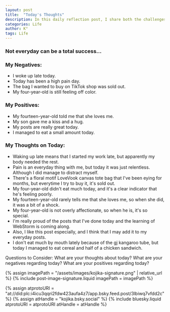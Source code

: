 ```yaml
---
layout: post
title:  "Today's Thoughts"
description: In this daily reflection post, I share both the challenges and bright moments of my day. Despite dealing with chronic pain, late starts, and worried moments about my four-year-old's health, I found joy in unexpected places - like a rare "I love you" from my teenager and some meaningful progress with my work. I'm learning to acknowledge both the ups and downs, celebrating small victories like managing to eat a bit more than usual. This kind of honest daily check-in helps me stay grounded and might become a regular feature of my blog.
categories: Life
author: K°
tags: Life
---
```

### Not everyday can be a total success...

### My Negatives:
- I woke up late today.
- Today has been a high pain day.
- The bag I wanted to buy on TikTok shop was sold out.
- My four-year-old is still feeling off color.

### My Positives:
- My fourteen-year-old told me that she loves me.
- My son gave me a kiss and a hug.
- My posts are really great today.
- I managed to eat a small amount today.

### My Thoughts on Today:
- Waking up late means that I started my work late, but apparently my body needed the rest.
- Pain is an everyday thing with me, but today it was just relentless. Although I did manage to distract myself.
- There's a floral motif LoveVook canvas tote bag that I've been eying for months, but everytime I try to buy it, it's sold out.
- My four-year-old didn't eat much today, and it's a clear indicator that he's feeling poorly.
- My fourteen-year-old rarely tells me that she loves me, so when she did, it was a bit of a shock.
- My four-year-old is not overly affectionate, so when he is, it's so special.
- I'm really proud of the posts that I've done today and the learning of WebStorm is coming along.
- Also, I like this post especially, and I think that I may add it to my everyday posts.
- I don't eat much by mouth lately because of the gj kangaroo tube, but today I managed to eat cereal and half of a chicken sandwich.

Questions to Consider:
What are your thoughts about today?
What are your negatives regarding today?
What are your positives regarding today?

<!-- signature -->
{% assign imagePath = "/assets/images/kojika-signature.png" | relative_url %}
{% include post-image-signature.liquid imagePath = imagePath %}

<!-- comments -->
{% assign atprotoURI = "at://did:plc:i4icu3qqri2fdw423aufa4z7/app.bsky.feed.post/3lbiwq7vfdd2c" %}
{% assign atHandle = "kojika.bsky.social" %}
{% include bluesky.liquid atprotoURI = atprotoURI atHandle = atHandle %}